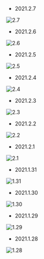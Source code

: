 - 2021.2.7

![2.7](./2021-2/2021-2-7.jpg)

- 2021.2.6

![2.6](./2021-2/2021-2-6.jpg)


- 2021.2.5

![2.5](./2021-2/2021-2-5.jpg)

- 2021.2.4

![2.4](./2021-2/2021-2-4.jpg)

- 2021.2.3

![2.3](./2021-2/2021-2-3.jpg)

- 2021.2.2

![2.2](./2021-2/2021-2-2.jpg)

- 2021.2.1

![2.1](./2021-2/2021-2-1.jpg)
- 2021.1.31

![1.31](./2021-2/2021-1-31.jpg)
- 2021.1.30

![1.30](./2021-2/2021-1-30.jpg)

- 2021.1.29

![1.29](./2021-2/2021-1-29.jpg)

- 2021.1.28

![1.28](./2021-2/2021-1-28.jpg)
